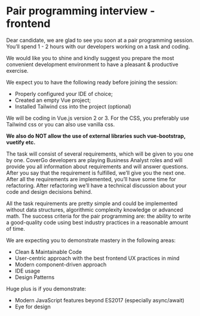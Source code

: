 # Pair programming interview - frontend

Dear candidate, we are glad to see you soon at a pair programming session. 
You’ll spend 1 - 2 hours with our developers working on a task and coding.

We would like you to shine and kindly suggest you prepare the most convenient
development environment to have a pleasant & productive exercise. 

We expect you to have the following ready before joining the session:
+ Properly configured your IDE of choice;
+ Created an empty Vue project;
+ Installed Tailwind css into the project (optional)

We will be coding in Vue.js version 2 or 3. For the CSS, you preferably use Tailwind css or you can also use vanilla css. 

**We also do NOT allow the use of external libraries such vue-bootstrap, vuetify etc.**

The task will consist of several requirements, which will be given to you one by one.
CoverGo developers are playing Business Analyst roles and will provide you all information about requirements and will answer questions. After you say that the requirement is fulfilled, we’ll give you the next one. 
After all the requirements are implemented, you’ll have some time for refactoring. After refactoring we’ll have a technical discussion about your code and design decisions behind.

All the task requirements are pretty simple and could be implemented without data structures, algorithmic complexity knowledge or advanced math. 
The success criteria for the pair programming are: the ability to write a good-quality code using best industry practices in a reasonable amount of time. 

We are expecting you to demonstrate mastery in the following areas: 

+ Clean & Maintainable Code
+ User-centric approach with the best frontend UX practices in mind
+ Modern component-driven approach
+ IDE usage
+ Design Patterns

Huge plus is if you demonstrate:

+ Modern JavaScript features beyond ES2017 (especially async/await)
+ Eye for design
